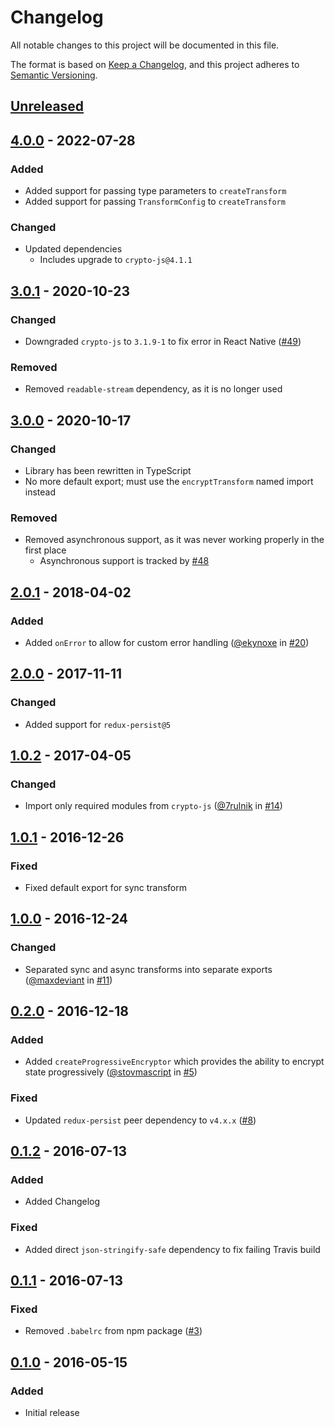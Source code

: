 # Changelog

All notable changes to this project will be documented in this file.

The format is based on [Keep a Changelog](https://keepachangelog.com/en/1.0.0/),
and this project adheres to [Semantic Versioning](https://semver.org/spec/v2.0.0.html).

## [Unreleased]

## [4.0.0] - 2022-07-28

### Added

- Added support for passing type parameters to `createTransform`
- Added support for passing `TransformConfig` to `createTransform`

### Changed

- Updated dependencies
  - Includes upgrade to `crypto-js@4.1.1`

## [3.0.1] - 2020-10-23

### Changed

- Downgraded `crypto-js` to `3.1.9-1` to fix error in React Native ([#49](https://github.com/maxdeviant/redux-persist-transform-encrypt/issues/49))

### Removed

- Removed `readable-stream` dependency, as it is no longer used

## [3.0.0] - 2020-10-17

### Changed

- Library has been rewritten in TypeScript
- No more default export; must use the `encryptTransform` named import instead

### Removed

- Removed asynchronous support, as it was never working properly in the first place
  - Asynchronous support is tracked by [#48](https://github.com/maxdeviant/redux-persist-transform-encrypt/issues/48)

## [2.0.1] - 2018-04-02

### Added

- Added `onError` to allow for custom error handling
  ([@ekynoxe](https://github.com/ekynoxe) in
  [#20](https://github.com/maxdeviant/redux-persist-transform-encrypt/pull/20))

## [2.0.0] - 2017-11-11

### Changed

- Added support for `redux-persist@5`

## [1.0.2] - 2017-04-05

### Changed

- Import only required modules from `crypto-js`
  ([@7rulnik](https://github.com/7rulnik) in
  [#14](https://github.com/maxdeviant/redux-persist-transform-encrypt/pull/14))

## [1.0.1] - 2016-12-26

### Fixed

- Fixed default export for sync transform

## [1.0.0] - 2016-12-24

### Changed

- Separated sync and async transforms into separate exports
  ([@maxdeviant](https://github.com/maxdeviant) in
  [#11](https://github.com/maxdeviant/redux-persist-transform-encrypt/pull/11))

## [0.2.0] - 2016-12-18

### Added

- Added `createProgressiveEncryptor` which provides the ability to encrypt state
  progressively ([@stovmascript](https://github.com/stovmascript) in
  [#5](https://github.com/maxdeviant/redux-persist-transform-encrypt/pull/5))

### Fixed

- Updated `redux-persist` peer dependency to `v4.x.x`
  ([#8](https://github.com/maxdeviant/redux-persist-transform-encrypt/issues/8))

## [0.1.2] - 2016-07-13

### Added

- Added Changelog

### Fixed

- Added direct `json-stringify-safe` dependency to fix failing Travis build

## [0.1.1] - 2016-07-13

### Fixed

- Removed `.babelrc` from npm package
  ([#3](https://github.com/maxdeviant/redux-persist-transform-encrypt/issues/3))

## [0.1.0] - 2016-05-15

### Added

- Initial release

[unreleased]: https://github.com/maxdeviant/redux-persist-transform-encrypt/compare/v4.0.0...HEAD
[4.0.0]: https://github.com/maxdeviant/redux-persist-transform-encrypt/compare/v3.0.1...v4.0.0
[3.0.1]: https://github.com/maxdeviant/redux-persist-transform-encrypt/compare/v3.0.0...v3.0.1
[3.0.0]: https://github.com/maxdeviant/redux-persist-transform-encrypt/compare/v2.0.1...v3.0.0
[2.0.1]: https://github.com/maxdeviant/redux-persist-transform-encrypt/compare/v2.0.0...v2.0.1
[2.0.0]: https://github.com/maxdeviant/redux-persist-transform-encrypt/compare/v1.0.2...v2.0.0
[1.0.2]: https://github.com/maxdeviant/redux-persist-transform-encrypt/compare/v1.0.1...v1.0.2
[1.0.1]: https://github.com/maxdeviant/redux-persist-transform-encrypt/compare/v1.0.0...v1.0.1
[1.0.0]: https://github.com/maxdeviant/redux-persist-transform-encrypt/compare/v0.2.0...v1.0.0
[0.2.0]: https://github.com/maxdeviant/redux-persist-transform-encrypt/compare/v0.1.2...v0.2.0
[0.1.2]: https://github.com/maxdeviant/redux-persist-transform-encrypt/compare/v0.1.1...v0.1.2
[0.1.1]: https://github.com/maxdeviant/redux-persist-transform-encrypt/compare/v0.1.0...v0.1.1
[0.1.0]: https://github.com/maxdeviant/redux-persist-transform-encrypt/compare/576d7fc...v0.1.0
